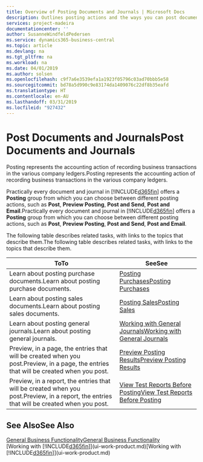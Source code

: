 ```yaml
---
title: Overview of Posting Documents and Journals | Microsoft Docs
description: Outlines posting actions and the ways you can post documents and journals.
services: project-madeira
documentationcenter: ''
author: SusanneWindfeldPedersen
ms.service: dynamics365-business-central
ms.topic: article
ms.devlang: na
ms.tgt_pltfrm: na
ms.workload: na
ms.date: 04/01/2019
ms.author: solsen
ms.openlocfilehash: c9f7a6e3539efa1a1923f05796c03ad70bbb5e58
ms.sourcegitcommit: bd78a5d990c9e83174da1409076c22df8b35eafd
ms.translationtype: HT
ms.contentlocale: en-AU
ms.lasthandoff: 03/31/2019
ms.locfileid: "927432"
---
```

# <a name="post-documents-and-journals"></a><span data-ttu-id="7f5cc-103">Post Documents and Journals</span><span class="sxs-lookup"><span data-stu-id="7f5cc-103">Post Documents and Journals</span></span>
<span data-ttu-id="7f5cc-104">Posting represents the accounting action of recording business transactions in the various company ledgers.</span><span class="sxs-lookup"><span data-stu-id="7f5cc-104">Posting represents the accounting action of recording business transactions in the various company ledgers.</span></span>

<span data-ttu-id="7f5cc-105">Practically every document and journal in [!INCLUDE[d365fin](includes/d365fin_md.md)] offers a **Posting** group from which you can choose between different posting actions, such as **Post**, **Preview Posting**, **Post and Send**, **Post and Email**.</span><span class="sxs-lookup"><span data-stu-id="7f5cc-105">Practically every document and journal in [!INCLUDE[d365fin](includes/d365fin_md.md)] offers a **Posting** group from which you can choose between different posting actions, such as **Post**, **Preview Posting**, **Post and Send**, **Post and Email**.</span></span>

<span data-ttu-id="7f5cc-106">The following table describes related tasks, with links to the topics that describe them.</span><span class="sxs-lookup"><span data-stu-id="7f5cc-106">The following table describes related tasks, with links to the topics that describe them.</span></span>

| <span data-ttu-id="7f5cc-107">To</span><span class="sxs-lookup"><span data-stu-id="7f5cc-107">To</span></span> | <span data-ttu-id="7f5cc-108">See</span><span class="sxs-lookup"><span data-stu-id="7f5cc-108">See</span></span> |
| --- | --- |
| <span data-ttu-id="7f5cc-109">Learn about posting purchase documents.</span><span class="sxs-lookup"><span data-stu-id="7f5cc-109">Learn about posting purchase documents.</span></span> |[<span data-ttu-id="7f5cc-110">Posting Purchases</span><span class="sxs-lookup"><span data-stu-id="7f5cc-110">Posting Purchases</span></span>](ui-post-purchases.md) |
| <span data-ttu-id="7f5cc-111">Learn about posting sales documents.</span><span class="sxs-lookup"><span data-stu-id="7f5cc-111">Learn about posting sales documents.</span></span> |[<span data-ttu-id="7f5cc-112">Posting Sales</span><span class="sxs-lookup"><span data-stu-id="7f5cc-112">Posting Sales</span></span>](ui-post-sales.md) |
| <span data-ttu-id="7f5cc-113">Learn about posting general journals.</span><span class="sxs-lookup"><span data-stu-id="7f5cc-113">Learn about posting general journals.</span></span> |[<span data-ttu-id="7f5cc-114">Working with General Journals</span><span class="sxs-lookup"><span data-stu-id="7f5cc-114">Working with General Journals</span></span>](ui-work-general-journals.md) |
| <span data-ttu-id="7f5cc-115">Preview, in a page, the entries that will be created when you post.</span><span class="sxs-lookup"><span data-stu-id="7f5cc-115">Preview, in a page, the entries that will be created when you post.</span></span> |[<span data-ttu-id="7f5cc-116">Preview Posting Results</span><span class="sxs-lookup"><span data-stu-id="7f5cc-116">Preview Posting Results</span></span>](ui-how-preview-post-results.md) |
| <span data-ttu-id="7f5cc-117">Preview, in a report, the entries that will be created when you post.</span><span class="sxs-lookup"><span data-stu-id="7f5cc-117">Preview, in a report, the entries that will be created when you post.</span></span> |[<span data-ttu-id="7f5cc-118">View Test Reports Before Posting</span><span class="sxs-lookup"><span data-stu-id="7f5cc-118">View Test Reports Before Posting</span></span>](ui-how-view-test-reports-posting.md) |

## <a name="see-also"></a><span data-ttu-id="7f5cc-119">See Also</span><span class="sxs-lookup"><span data-stu-id="7f5cc-119">See Also</span></span>
[<span data-ttu-id="7f5cc-120">General Business Functionality</span><span class="sxs-lookup"><span data-stu-id="7f5cc-120">General Business Functionality</span></span>](ui-across-business-areas.md)  
<span data-ttu-id="7f5cc-121">[Working with [!INCLUDE[d365fin](includes/d365fin_md.md)]](ui-work-product.md)</span><span class="sxs-lookup"><span data-stu-id="7f5cc-121">[Working with [!INCLUDE[d365fin](includes/d365fin_md.md)]](ui-work-product.md)</span></span>

